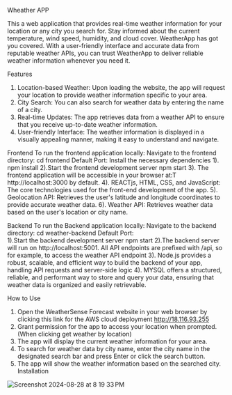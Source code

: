 Wheather APP 

This a web application that provides real-time weather information for your location or any city you search for. Stay informed about the current temperature, wind speed, humidity, and cloud cover. WeatherApp has got you covered. With a user-friendly interface and accurate data from reputable weather APIs, you can trust WeatherApp to deliver reliable weather information whenever you need it.

Features

1. Location-based Weather: Upon loading the website, the app will request your location to provide weather information specific to your area.
2. City Search: You can also search for weather data by entering the name of a city.
3. Real-time Updates: The app retrieves data from a weather API to ensure that you receive up-to-date weather information.
4. User-friendly Interface: The weather information is displayed in a visually appealing manner, making it easy to understand and navigate.

Frontend
To run the frontend application locally: Navigate to the frontend directory: cd frontend Default Port: Install the necessary dependencies 
1). npm install
2).Start the frontend development server npm start
3). The frontend application will be accessible in your browser at:T http://localhost:3000 by default.
4). REACTjs, HTML, CSS, and JavaScript: The core technologies used for the front-end development of the app.
5). Geolocation API: Retrieves the user's latitude and longitude coordinates to provide accurate weather data.
6). Weather API: Retrieves weather data based on the user's location or city name.

Backend
To run the Backend application locally: Navigate to the backend directory: cd weather-backend Default Port:  
1).Start the backend development server npm start
2).The backend server will run on http://localhost:5001. All API endpoints are prefixed with /api, so for example, to access the weather API endpoint
3). Node.js provides a robust, scalable, and efficient way to build the backend of your app, handling API requests and server-side logic
4). MYSQL offers a structured, reliable, and performant way to store and query your data, ensuring that weather data is organized and easily retrievable.

How to Use
1. Open the WeatherSense Forecast website in your web browser by clicking this link for the AWS cloud deployment http://18.116.93.255
2. Grant permission for the app to access your location when prompted.(When clicking get weather by location)
3. The app will display the current weather information for your area.
4. To search for weather data by city name, enter the city name in the designated search bar and press Enter or click the search button.
5. The app will show the weather information based on the searched city.
Installation

![Screenshot 2024-08-28 at 8 19 33 PM](https://github.com/user-attachments/assets/51cc5782-1635-460e-bd8d-4d91a024b5f4)







